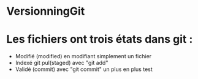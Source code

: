 # VersionningGit

# Les fichiers ont trois états dans git : 
- Modifié (modified) en modifiant simplement un fichier
- Indexé git pul(staged) avec "git add"
- Validé (commit) avec "git commit"
un plus en plus test
